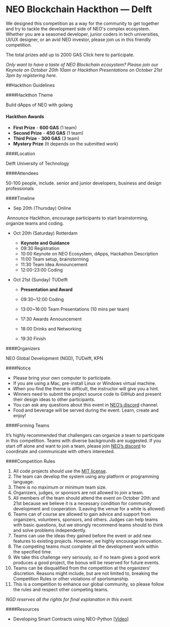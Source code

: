 # NEO Blockchain Hackthon —  Delft

We designed this competition as a way for the community to get together and try to tackle the development side of NEO's complex ecosystem. Whether you are a seasoned developer, junior coders in tech universities, UI/UX designer, or an avid NEO investor, please join us in this friendly competition. 

The total prizes add up to 2000 GAS
 Click here to participate. 

*Only want to have a taste of NEO Blockchain ecosystem? Please join our Keynote on October 20th* *10am or Hackthon Presentations on October 21st* *3pm by registering* *here.* 

##Hackthon Guidelines

####Hackthon Theme

Build dApps of NEO with golang

#### Hackthon Awards 

- **First Prize** - **600 GAS** (1 team)
- **Second Prize** - **450 GAS** (1 team)
- **Third Prize** - **300 GAS** (3 team)
- **Mystery Prize** (It depends on the submitted work)

####Location

Delft University of Technology 

####Attendees

50-100 people, include. senior and junior developers, business and design professionals

####Timeline

- Sep 20th (Thursday) Online

​        Announce Hackthon, encourage participants to start brainstorming, organize teams and coding.

- Oct 20th (Saturday) Rotterdam
  - **Keynote and Guidance**
  - 09:30 Registration
  - 10:00 Keynote on NEO Ecosystem, dApps, Hackathon Description
  - 11:00 Team setup, brainstorming
  - 11:30 Team Idea Announcement 
  - 12:00-23:00 Coding 

- Oct 21st (Sunday) TUDelft

  - **Presentation and Award**
  - 09:30~12:00 Coding 

  - 13:00~16:00 Team Presentations (10 mins per team)  

  - 17:30 Awards Announcement

  - 18:00 Drinks and Networking

  - 19:30 Finish

####Organizers

NEO Global Development (NGD), TUDelft, KPN

####Notice

- Please bring your own computer to participate.
- If you are using a Mac, pre-install Linux or Windows virtual machine.
- When you find the theme is difficult, the instructor will give you a hint.
- Winners need to submit the project source code to GitHub and present their design ideas to other participants.
- You can ask any questions about this event in [NEO’s discord](https://discordapp.com/invite/umsfhqs) channel.
- Food and beverage will be served during the event. Learn, create and enjoy!

####Forming Teams

It’s highly recommended that challengers can organize a team to participate in this competition. Teams with diverse backgrounds are suggested. If you start off alone and want to join a team, please join [NEO’s discord](https://discordapp.com/invite/umsfhqs) to coordinate and communicate with others interested.

####Competition Rules

1. All code projects should use the [MIT license](https://github.com/neo-ngd/Hackathon/blob/master/LICENSE).
2. The team can develop the system using any platform or programming language.
3. There is no maximum or minimum team size.
4. Organizers, judges, or sponsors are not allowed to join a team.
5. All members of the team should attend the event on October 20th and 21st because we believe it is a necessary condition for community development and cooperation. (Leaving the venue for a while is allowed)
6. Teams can of course are allowed to gain advice and support from organizers, volunteers, sponsors, and others. Judges can help teams with basic questions, but we strongly recommend teams should to think and solve problems independently.
7. Teams can use the ideas they gained before the event or add new features to existing projects. However, we highly encourage innovation.
8. The competing teams must complete all the development work within the specified time.
9. We take this challenge very seriously, so if no team gives a good work produces a good project, the bonus will be reserved for future events.
10. Teams can be disqualified from the competition at the organizers' discretion. Reasons might include, but are not limited to, breaking the Competition Rules or other violations of sportsmanship.
11. This is a competition to enhance our global community, so please follow the rules and respect other competing teams.

*NGD reserves all the rights for final explanation in this event.*

####Resources

- Developing Smart Contracts using NEO-Python [[Video](https://www.youtube.com/watch?v=yLPEsst_SVw)]

